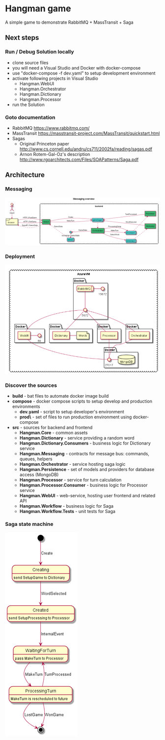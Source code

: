 # Hangman game
A simple game to demonstrate RabbitMQ + MassTransit + Saga

## Next steps

### Run / Debug Solution locally

- clone source files
- you will need a Visual Studio and Docker with docker-compose
- use "docker-compose -f dev.yaml" to setup development environment
- activate following projects in Visual Studio
  - Hangman.WebUI
  - Hangman.Orchestrator
  - Hangman.Dictionary
  - Hangman.Processor
- run the Solution

### Goto documentation

- RabbitMQ https://www.rabbitmq.com/
- MassTransit https://masstransit-project.com/MassTransit/quickstart.html
- Sagas
  - Original Princeton paper http://www.cs.cornell.edu/andru/cs711/2002fa/reading/sagas.pdf
  - Arnon Rotem-Gal-Oz's description http://www.rgoarchitects.com/Files/SOAPatterns/Saga.pdf


## Architecture

### Messaging

![Saga queues](img/saga_queues.png)

### Deployment

![Saga queues](img/deployment.png)

### Discover the sources

- **build** - bat files to automate docker image build
- **compose** - docker compose scripts to setup develop and production environments
  - **dev.yaml** - script to setup developer's environment
  - **prod\\** - set of files to run production environment using docker-compose
- **src** - sources for backend and frontend
  - **Hangman.Core** - common assets 
  - **Hangman.Dictionary** - service providing a random word
  - **Hangman.Dictionary.Consumers** - business logic for Dictionary service
  - **Hangman.Messaging** - contracts for message bus: commands, queues, helpers
  - **Hangman.Orchestrator** - service hosting saga logic
  - **Hangman.Persistence** - set of models and providers for database access (MongoDB)
  - **Hangman.Processor** - service for turn calculation
  - **Hangman.Processor.Consumer** - business logic for Processor service
  - **Hangman.WebUI** - web-service, hosting user frontend and related API
  - **Hangman.Workflow** - business logic for Saga
  - **Hangman.Workflow.Tests** - unit tests for Saga


### Saga state machine

![Saga queues](img/saga_statemachine.png)
  



